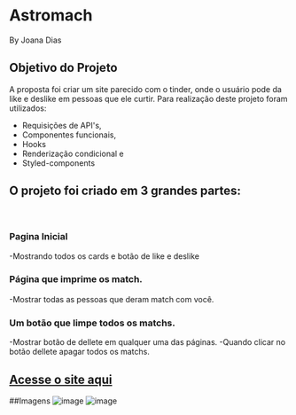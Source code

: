 # Astromach
By Joana Dias

## Objetivo do Projeto
A proposta foi criar um site parecido com o tinder, onde o usuário pode da like e deslike em pessoas que ele curtir.
Para  realização deste projeto foram utilizados:
* Requisições de API's,
* Componentes funcionais,
* Hooks
* Renderização condicional e
* Styled-components

## O projeto foi criado em 3 grandes partes:
ㅤ
### Pagina Inicial 

-Mostrando todos os cards e botão de like e deslike  

### Página que imprime os match.

-Mostrar todas as pessoas que deram match com você.
ㅤ
### Um botão que limpe todos os matchs.
-Mostrar botão de dellete em qualquer uma das páginas.
-Quando clicar no botão dellete apagar todos os matchs.

## [Acesse o site aqui](https://racial-police.surge.sh/)

##Imagens
![image](https://user-images.githubusercontent.com/86752698/139513678-c7988cde-44e3-4d2d-a986-e92ed5581e41.png)
![image](https://user-images.githubusercontent.com/86752698/139513685-41a38724-11d4-4111-af69-4a0a5c2ab046.png)
